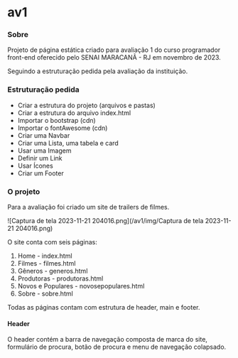 # av1

### Sobre

Projeto de página estática criado para avaliação 1 do curso programador front-end
oferecido pelo SENAI MARACANÃ - RJ em novembro de 2023.

Seguindo a estruturação pedida pela avaliação da instituição.

### Estruturação pedida

* Criar a estrutura do projeto (arquivos e pastas)
* Criar a estrutura do arquivo index.html
* Importar o bootstrap (cdn)
* Importar o fontAwesome (cdn)
* Criar uma Navbar
* Criar uma Lista, uma tabela e card
* Usar uma Imagem
* Definir um Link
* Usar Ícones
* Criar um Footer

### O projeto

Para a avaliação foi criado um site de trailers de filmes.

![Captura de tela 2023-11-21 204016.png](/av1/img/Captura de tela 2023-11-21 204016.png)

O site conta com seis páginas:

1. Home - index.html
2. Filmes - filmes.html
3. Gêneros - generos.html
4. Produtoras - produtoras.html
5. Novos e Populares - novosepopulares.html
6. Sobre - sobre.html

Todas as páginas contam com estrutura de header, main e footer.

#### Header

O header contém a barra de navegação composta de marca do site, formulário 
de procura, botão de procura e menu de navegação colapsado. 